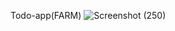 Todo-app(FARM)
![Screenshot (250)](https://user-images.githubusercontent.com/45332370/144563179-099a1a10-e4cb-4964-aa9c-d0b7367f0500.png)
